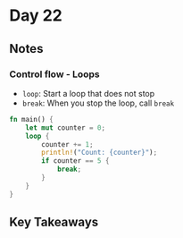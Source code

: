 # Day 22

## Notes

### Control flow - Loops

- `loop`: Start a loop that does not stop
- `break`: When you stop the loop, call `break`

```rust
fn main() {
    let mut counter = 0;
    loop {
        counter += 1;
        println!("Count: {counter}");
        if counter == 5 {
            break;
        }
    }
}
```

## Key Takeaways

